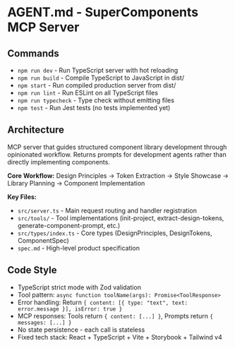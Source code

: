 # AGENT.md - SuperComponents MCP Server

## Commands
- `npm run dev` - Run TypeScript server with hot reloading
- `npm run build` - Compile TypeScript to JavaScript in dist/
- `npm start` - Run compiled production server from dist/
- `npm run lint` - Run ESLint on all TypeScript files
- `npm run typecheck` - Type check without emitting files
- `npm test` - Run Jest tests (no tests implemented yet)

## Architecture
MCP server that guides structured component library development through opinionated workflow. Returns prompts for development agents rather than directly implementing components.

**Core Workflow:** Design Principles → Token Extraction → Style Showcase → Library Planning → Component Implementation

**Key Files:**
- `src/server.ts` - Main request routing and handler registration
- `src/tools/` - Tool implementations (init-project, extract-design-tokens, generate-component-prompt, etc.)
- `src/types/index.ts` - Core types (DesignPrinciples, DesignTokens, ComponentSpec)
- `spec.md` - High-level product specification

## Code Style
- TypeScript strict mode with Zod validation
- Tool pattern: `async function toolName(args): Promise<ToolResponse>`
- Error handling: Return `{ content: [{ type: "text", text: error.message }], isError: true }`
- MCP responses: Tools return `{ content: [...] }`, Prompts return `{ messages: [...] }`
- No state persistence - each call is stateless
- Fixed tech stack: React + TypeScript + Vite + Storybook + Tailwind v4

